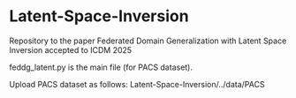 # Latent-Space-Inversion
Repository to the paper Federated Domain Generalization with Latent Space Inversion accepted to ICDM 2025


feddg_latent.py is the main file (for PACS dataset).


Upload PACS dataset as follows: Latent-Space-Inversion/../data/PACS
